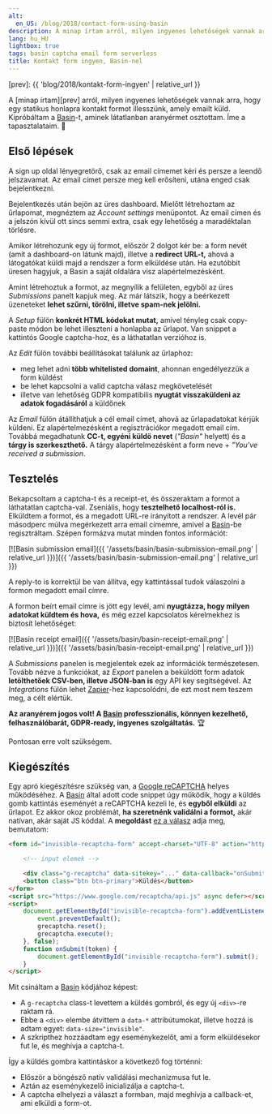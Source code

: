 ```yaml
---
alt:
  en_US: /blog/2018/contact-form-using-basin
description: A minap írtam arról, milyen ingyenes lehetőségek vannak arra, hogy egy statikus honlapra kontakt formot illesszünk, amely emailt küld. Kipróbáltam a Basin-t, aminek látatlanban aranyérmet osztottam. Lássuk a tapasztalatokat!
lang: hu_HU
lightbox: true
tags: basin captcha email form serverless
title: Kontakt form ingyen, Basin-nel
---
```

[prev]: {{ 'blog/2018/kontakt-form-ingyen' | relative_url }}

A [minap írtam][prev] arról, milyen ingyenes lehetőségek vannak arra, hogy egy statikus honlapra kontakt formot illesszünk, amely emailt küld. Kipróbáltam a [Basin][basin]-t, aminek látatlanban aranyérmet osztottam. Íme a tapasztalataim. 🙂



## Első lépések

A sign up oldal lényegretörő, csak az email címemet kéri és persze a leendő jelszavamat. Az email címet persze meg kell erősíteni, utána enged csak bejelentkezni.

Bejelentkezés után bejön az üres dashboard. Mielőtt létrehoztam az űrlapomat, megnéztem az *Account settings* menüpontot. Az email címen és a jelszón kívül ott sincs semmi extra, csak egy lehetőség a maradéktalan törlésre.

Amikor létrehozunk egy új formot, először 2 dolgot kér be: a form nevét (amit a dashboard-on látunk majd), illetve a **redirect URL-t,** ahová a látogatókat küldi majd a rendszer a form elküldése után. Ha ezutóbbit üresen hagyjuk, a Basin a saját oldalára visz alapértelmezésként.

Amint létrehoztuk a formot, az megnyílik a felületen, egyből az üres *Submissions* panelt kapjuk meg. Az már látszik, hogy a beérkezett üzeneteket **lehet szűrni, törölni, illetve spam-nek jelölni.**

A *Setup* fülön **konkrét HTML kódokat mutat,** amivel tényleg csak copy-paste módon be lehet illeszteni a honlapba az űrlapot. Van snippet a kattintós Google captcha-hoz, és a láthatatlan verzióhoz is.

Az *Edit* fülön további beállításokat találunk az űrlaphoz:

* meg lehet adni **több whitelisted domaint**, ahonnan engedélyezzük a form küldést
* be lehet kapcsolni a valid captcha válasz megkövetelését
* illetve van lehetőség GDPR kompatibilis **nyugtát visszaküldeni az adatok fogadásáról** a küldőnek

Az *Email* fülön átállíthatjuk a cél email címet, ahová az űrlapadatokat kérjük küldeni. Ez alapértelmezésként a regisztrációkor megadott email cím. Továbbá megadhatunk **CC-t, egyéni küldö nevet** (*"Basin"* helyett) és a **tárgy is szerkeszthető.** A tárgy alapértelmezésként a form neve + *"You've received a submission*.



## Tesztelés

Bekapcsoltam a captcha-t és a receipt-et, és összeraktam a formot a láthatatlan captcha-val. Zseniális, hogy **tesztelhető localhost-ról is.** Elküldtem a formot, és a megadott URL-re irányított a rendszer. A levél pár másodperc múlva megérkezett arra email címemre, amivel a [Basin][basin]-be regisztráltam. Szépen formázva mutat minden fontos információt:

[![Basin submission email]({{ '/assets/basin/basin-submission-email.png' | relative_url }})]({{ '/assets/basin/basin-submission-email.png' | relative_url }})

A reply-to is korrektül be van állítva, egy kattintással tudok válaszolni a formon megadott email címre.

A formon beírt email címre is jött egy levél, ami **nyugtázza, hogy milyen adatokat küldtem és hova,** és még ezzel kapcsolatos kérelmekhez is biztosít lehetőséget:

[![Basin receipt email]({{ '/assets/basin/basin-receipt-email.png' | relative_url }})]({{ '/assets/basin/basin-receipt-email.png' | relative_url }})

A *Submissions* panelen is megjelentek ezek az információk természetesen. Tovább nézve a funkciókat, az *Export* panelen a beküldött form adatok **letölthetőek CSV-ben, illetve JSON-ban is** egy API key segítségével. Az *Integrations* fülön lehet [Zapier][zapier]-hez kapcsolódni, de ezt most nem teszem meg, a célt elértük.

**Az aranyérem jogos volt! A [Basin][basin] professzionális, könnyen kezelhető, felhasználóbarát, GDPR-ready, ingyenes szolgáltatás.** 🏆

Pontosan erre volt szükségem.



## Kiegészítés

Egy apró kiegészítésre szükség van, a [Google reCAPTCHA][recaptcha] helyes működéséhez. A [Basin][basin] által adott code snippet úgy működik, hogy a küldés gomb kattintás eseményét a reCAPTCHA kezeli le, és **egyből elküldi** az űrlapot. Ez akkor okoz problémát, **ha szeretnénk validálni a formot,** akár natívan, akár saját JS kóddal. A **megoldást** [ez a válasz][so-recaptcha] adja meg, bemutatom:

```html
<form id="invisible-recaptcha-form" accept-charset="UTF-8" action="https://usebasin.com/f/..." method="POST">

	<!-- input elemek -->

	<div class="g-recaptcha" data-sitekey="..." data-callback="onSubmit" data-badge="inline" data-size="invisible"></div>
	<button class="btn btn-primary">Küldés</button>
</form>
<script src="https://www.google.com/recaptcha/api.js" async defer></script>
<script>
	document.getElementById("invisible-recaptcha-form").addEventListener("submit", function(){
		event.preventDefault();
		grecaptcha.reset();
		grecaptcha.execute();
	}, false);
	function onSubmit(token) {
		document.getElementById("invisible-recaptcha-form").submit();
	}
</script>
```

Mit csináltam a [Basin][basin] kódjához képest:

* A `g-recaptcha` class-t levettem a küldés gombról, és egy új `<div>`-re raktam rá.
* Ebbe a `<div>` elembe átvittem a `data-*` attribútumokat, illetve hozzá is adtam egyet: `data-size="invisible"`.
* A szkripthez hozzáadtam egy eseménykezelőt, ami a form elküldésekor fut le, és meghívja a captcha-t.

Így a küldés gombra kattintáskor a következő fog történni:

* Először a böngésző natív validálási mechanizmusa fut le.
* Aztán az eseménykezelő inicializálja a captcha-t.
* A captcha elhelyezi a választ a formban, majd meghívja a callback-et, ami elküldi a form-ot.



[basin]: https://usebasin.com/
[recaptcha]: https://developers.google.com/recaptcha/
[so-recaptcha]: https://stackoverflow.com/a/41694352/2418224
[zapier]: https://zapier.com/